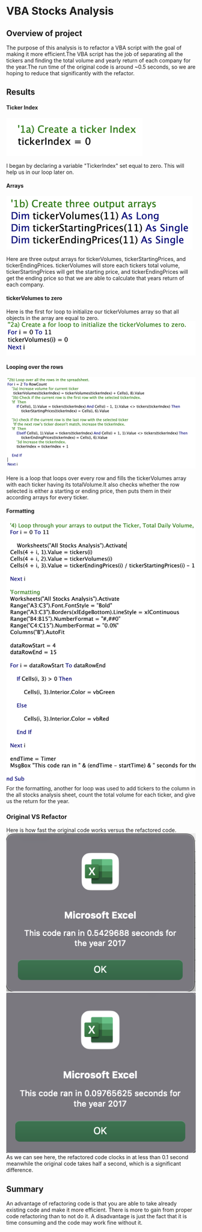 # VBA Stocks Analysis

## Overview of project
The purpose of this analysis is to refactor a VBA script with the goal of making it more efficient.The VBA script has the job of separating all the tickers and finding the total volume and yearly return of each company for the year.The run time of the original code is around ~0.5 seconds, so we are hoping to reduce that significantly with the refactor.
## Results
#### Ticker Index
![TickerIndex](/Resources/index.png)

I began by declaring a variable "TickerIndex" set equal to zero. This will help us in our loop later on.

#### Arrays
![array](/Resources/array.png)

Here are three output arrays for tickerVolumes, tickerStartingPrices, and tickerEndingPrices. tickerVolumes will store each tickers total volume, tickerStartingPrices will get the starting price, and tickerEndingPrices will get the ending price so that we are able to calculate that years return of each company.
#### tickerVolumes to zero

Here is the first for loop to initialize our tickerVolumes array so that all objects in the array are equal to zero.
![zeroloop](/Resources/tickervolumes.png)
#### Looping over the rows

![loop](/Resources/longloop.png)

Here is a loop that loops over every row and fills the tickerVolumes array with each ticker having its totalVolume.It also checks whether the row selected is either a starting or ending price, then puts them in their according arrays for every ticker.
#### Formatting
![format](/Resources/format.png)
For the formatting, another for loop was used to add tickers to the column in the all stocks analysis sheet, count the total volume for each ticker, and give us the return for the year. 

### Original VS Refactor
Here is how fast the original code works versus the refactored code.
![original](/Resources/oldcode.png)
![refactor](/Resources/newcode.png)
As we can see here, the refactored code clocks in at less than 0.1 second meanwhile the original code takes half a second, which is a significant difference.

## Summary
An advantage of refactoring code is that you are able to take already existing code and make it more efficient. There is more to gain from proper code refactoring than to not do it. A disadvantage is just the fact that it is time consuming and the code may work fine without it.
